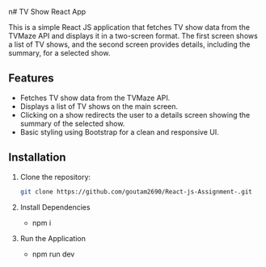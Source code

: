 n# TV Show React App

This is a simple React JS application that fetches TV show data from the TVMaze API and displays it in a two-screen format. The first screen shows a list of TV shows, and the second screen provides details, including the summary, for a selected show.

## Features

- Fetches TV show data from the TVMaze API.
- Displays a list of TV shows on the main screen.
- Clicking on a show redirects the user to a details screen showing the summary of the selected show.
- Basic styling using Bootstrap for a clean and responsive UI.

## Installation

1. Clone the repository:

   ```bash
   git clone https://github.com/goutam2690/React-js-Assignment-.git

2. Install Dependencies
   - npm i
     
2. Run the Application
   - npm run dev
